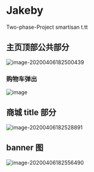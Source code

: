 # Jakeby

Two-phase-Project smartisan t.tt

## 主页顶部公共部分

![image-20200406182500439](https://upload-images.jianshu.io/upload_images/11168645-64c2210239e604b1.png?imageMogr2/auto-orient/strip%7CimageView2/2/w/1240)

### 购物车弹出

![image](https://upload-images.jianshu.io/upload_images/11168645-241073f95c2dd5a9.png?imageMogr2/auto-orient/strip%7CimageView2/2/w/1240)

## 商城 title 部分

![image-20200406182528891](https://upload-images.jianshu.io/upload_images/11168645-8987e07d32de7fc2.png?imageMogr2/auto-orient/strip%7CimageView2/2/w/1240)

## banner 图

![image-20200406182556490](https://upload-images.jianshu.io/upload_images/11168645-b3c4cfb1e13b31cc.png?imageMogr2/auto-orient/strip%7CimageView2/2/w/1240)
